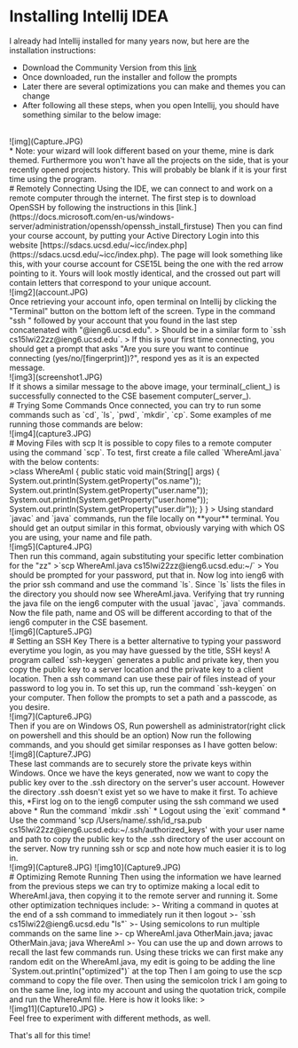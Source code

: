 # Installing Intellij IDEA
I already had Intellij installed for many years now, but here are the installation instructions: 
* Download the Community Version from this [link](https://www.jetbrains.com/idea/download/#section=windows)
* Once downloaded, run the installer and follow the prompts
* Later there are several optimizations you can make and themes you can change
* After following all these steps, when you open Intellij, you should have something similar to the below image:
<br />
![img](Capture.JPG)  
<br />
* Note: your wizard will look different based on your theme, mine is dark themed. Furthermore you won't have all the projects on the side, that is your recently opened projects history. This will probably be blank if it is your first time using the program.       
<br />
# Remotely Connecting
Using the IDE, we can connect to and work on a remote computer through the internet. The first step is to download OpenSSH by following the instructions in this [link.](https://docs.microsoft.com/en-us/windows-server/administration/openssh/openssh_install_firstuse)
Then you can find your course account, by putting your Active Directory Login into this website [https://sdacs.ucsd.edu/~icc/index.php](https://sdacs.ucsd.edu/~icc/index.php).
The page will look something like this, with your course account for CSE15L being the one with the red arrow pointing to it. Yours will look mostly identical, and the crossed out part will contain letters that correspond to your unique account.
<br />
![img2](account.JPG)   
<br />
Once retrieving your account info, open terminal on Intellij by clicking the "Terminal" button on the bottom left of the screen. 
Type in the command "ssh " followed by your account that you found in the last step concatenated with "@ieng6.ucsd.edu". 
> Should be in a similar form to `ssh cs15lwi22zz@ieng6.ucsd.edu`.
>
If this is your first time connecting, you should get a prompt that asks "Are you sure you want to continue connecting (yes/no/[fingerprint])?", respond yes as it is an expected message. 
<br />
![img3](screenshot1.JPG)    
<br />
If it shows a similar message to the above image, your terminal(_client_) is successfully connected to the CSE basement computer(_server_).     
<br />
# Trying Some Commands
Once connected, you can try to run some commands such as `cd`, `ls`, `pwd`, `mkdir`, `cp`. Some examples of me running those commands are below:
<br />
![img4](capture3.JPG)    
<br />
# Moving Files with scp
It is possible to copy files to a remote computer using the command `scp`. To test, first create a file called `WhereAmI.java` with the below contents:
<br />
>class WhereAmI {
   public static void main(String[] args) {
     System.out.println(System.getProperty("os.name"));
     System.out.println(System.getProperty("user.name"));
     System.out.println(System.getProperty("user.home"));
     System.out.println(System.getProperty("user.dir"));
   }
 }
>
Using standard `javac` and `java` commands, run the file locally on **your** terminal. You should get an output similar in this format, obviously varying with which OS you are using, your name and file path.
<br />
![img5](Capture4.JPG)    
<br />
Then run this command, again substituting your specific letter combination for the "zz"
>`scp WhereAmI.java cs15lwi22zz@ieng6.ucsd.edu:~/`
>
You should be prompted for your password, put that in. Now log into ieng6 with the prior ssh command and use the command `ls`. Since `ls` lists the files in the directory you should now see WhereAmI.java. Verifying that try running the java file on the ieng6 computer with the usual `javac`, `java` commands.
Now the file path, name and OS will be different according to that of the ieng6 computer in the CSE basement.
<br />
![img6](Capture5.JPG)    
<br />
# Setting an SSH Key
There is a better alternative to typing your password everytime you login, as you may have guessed by the title, SSH keys! A program called `ssh-keygen` generates a public and private key, then you copy the public key to a server location and the private key to a client location. Then a ssh command can use these pair of files instead of your password to log you in. To set this up, run the command `ssh-keygen` on your computer.
Then follow the prompts to set a path and a passcode, as you desire. 
<br />
![img7](Capture6.JPG)    
<br />
Then if you are on Windows OS, Run powershell as administrator(right click on powershell and this should be an option)
Now run the following commands, and you should get similar responses as I have gotten below:
<br />
![img8](Capture7.JPG)   
<br />
These last commands are to securely store the private keys within Windows.
Once we have the keys generated, now we want to copy the public key over to the .ssh directory on the server's user account. However the directory .ssh doesn't exist yet so we have to make it first. 
To achieve this, 
*First log on to the ieng6 computer using the ssh command we used above
* Run the command `mkdir .ssh`
* Logout using the `exit` command 
* Use the command 'scp /Users/name/.ssh/id_rsa.pub cs15lwi22zz@ieng6.ucsd.edu:~/.ssh/authorized_keys' with your user name and path to copy the public key to the .ssh directory of the user account on the server.
Now try running ssh or scp and note how much easier it is to log in.
<br />
![img9](Capture8.JPG)
![img10](Capture9.JPG)     
<br />
# Optimizing Remote Running
Then using the information we have learned from the previous steps we can try to optimize making a local edit to WhereAmI.java, then copying it to the remote server and running it.
Some other optimization techniques include:
>- Writing a command in quotes at the end of a ssh command to immediately run it then logout
>-  `ssh cs15lwi22@ieng6.ucsd.edu "ls"`
>- Using semicolons to run multiple commands on the same line
>- cp WhereAmI.java OtherMain.java; javac OtherMain.java; java WhereAmI
>- You can use the up and down arrows to recall the last few commands run. 
Using these tricks we can first make any random edit on the WhereAmI.java, my edit is going to be adding the line `System.out.println("optimized")` at the top
Then I am going to use the scp command to copy the file over. Then using the semicolon trick I am going to on the same line, log into my account and using the quotation trick, compile and run the WhereAmI file.
Here is how it looks like: 
><br />
![img11](Capture10.JPG)      
><br />
Feel free to experiment with different methods, as well.

That's all for this time! 